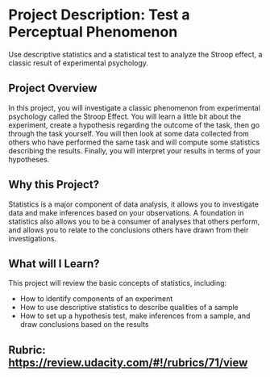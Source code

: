 # Project Description: Test a Perceptual Phenomenon

Use descriptive statistics and a statistical test to analyze the Stroop effect, a classic result of experimental psychology.

## Project Overview
In this project, you will investigate a classic phenomenon from experimental psychology called the Stroop Effect. You will learn a little bit about the experiment, create a hypothesis regarding the outcome of the task, then go through the task yourself. You will then look at some data collected from others who have performed the same task and will compute some statistics describing the results. Finally, you will interpret your results in terms of your hypotheses.

## Why this Project?
Statistics is a major component of data analysis, it allows you to investigate data and make inferences based on your observations. A foundation in statistics also allows you to be a consumer of analyses that others perform, and allows you to relate to the conclusions others have drawn from their investigations.

## What will I Learn?
This project will review the basic concepts of statistics, including:

- How to identify components of an experiment
- How to use descriptive statistics to describe qualities of a sample
- How to set up a hypothesis test, make inferences from a sample, and draw conclusions based on the results

## Rubric: https://review.udacity.com/#!/rubrics/71/view
